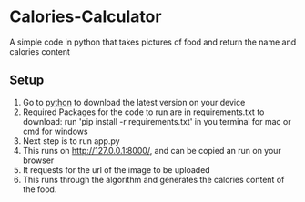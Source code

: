 # Calories-Calculator
A simple code in python that takes pictures of food and return the name and calories content

## Setup
1.  Go to [python](https://www.ics.uci.edu/~pattis/common/handouts/pythoneclipsejava/python.html) to download the latest version on your device
2.  Required Packages for the code to run are in requirements.txt
    to download: run 'pip install -r requirements.txt' in you terminal for mac or cmd for windows
3.  Next step is to run app.py 
4.  This runs on http://127.0.0.1:8000/, and can be copied an run on your browser
5. It requests for the url of the image to be uploaded
6. This runs through the algorithm and generates the calories content of the food.
